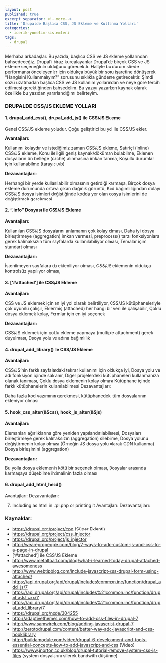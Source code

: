 ```yaml
---
layout: post
published: true
excerpt_separator: <!--more-->
title: 'Drupalde Başlıca CSS, JS Ekleme ve Kullanma Yolları'
categories:
  - icerik-yonetim-sistemleri
tags:
  - drupal
---
```

Merhaba arkadaşlar. Bu yazıda, başlıca CSS ve JS ekleme yollarından bahsedeceğiz. Drupal’i biraz kurcalayanlar Drupal’de birçok CSS ve JS ekleme seçeneğinin olduğunu görecektir. Haliyle bu durum sitede performansı önceleyenler için oldukça büyük bir soru işaretine dönüşerek “Hangisini Kullanmalıyım?” sorusunu sıklıkla gündeme getirecektir. Şimdi sözü uzatmadan başlıca CSS ve JS kullanım yollarından ve neye göre tercih edilmesi gerektiğinden bahsedelim. Bu yazıyı yazarken kaynak olarak özellikle bu yazıdan yararlandığımı belirteyim.

<!--more-->

### DRUPALDE CSS/JS EKLEME YOLLARI

#### 1. drupal_add_css(), drupal_add_js() ile CSS/JS Ekleme

Genel CSS/JS ekleme yoludur. Çoğu geliştirici bu yol ile CSS/JS ekler.

**Avantajları:**

Kullanımı kolaydır ve istediğimiz zaman CSS/JS ekleme,
Satıriçi (inline) CSS/JS ekleme,
Konu ile ilgili geniş kaynak/döküman bulabilme,
Eklenen dosyaların ön belleğe (cache) alınmasına imkan tanıma,
Koşullu durumlar için kullanabilme (tarayıcı,vb)

**Dezavantajları**:

Herhangi bir yerde kullanılabilir olmasının getirdiği karmaşa,
Birçok dosya ekleme durumunda ortaya çıkan dağınık görüntü,
Kod bağımlılığından dolayı CSS/JS dosya isimleri değiştiğinde kodda yer olan dosya isimlerini de değiştirmek gerekmesi

#### 2. “.info” Dosyası ile CSS/JS Ekleme

**Avantajları:**

Kullanılan CSS/JS dosyalarını  anlamanın çok kolay olması,
Daha iyi dosya birleştirmeye (aggregation) imkan vermesi,
preprocess() tarzı fonksiyonlara gerek kalmaksızın tüm sayfalarda kullanılabiliyor olması,
Temalar içim standart olması

**Dezavantajları:**

İstenilmeyen sayfalara da ekleniliyor olması,
CSS/JS eklemenin oldukça kontrolsüz yapılıyor olması,
 

#### 3. [‘#attached’] ile CSS/JS Ekleme

**Avantajları:**

CSS ve JS eklemek için en iyi yol olarak belirtiliyor,
CSS/JS kütüphaneleriyle çok uyumlu çalışır,
Eklenmiş (attached) her hangi bir veri ile çalışabilir,
Çoklu dosya eklemek kolay,
Formlar için en iyi seçenek

**Dezavantajları:**

CSS/JS eklemek için çoklu ekleme yapmaya (multiple attachment) gerek duyulması,
Dsoya yolu ve adına bağımlılık

#### 4. drupal_add_library() ile CSS/JS Ekleme
 
**Avantajları:**

CSS/JS’nin farklı sayfalardaki tekrar kullanımı için oldukça iyi,
Dosya yolu ve adı fonksiyon içinde saklanır,
Diğer projelerdeki kütüphaneleri kullanmanıza olanak tanıması,
Çoklu dosya eklemenin kolay olması
Kütüphane içinde farklı kütüphanelerin kullanılabilmesi
Dezavantajları:

Daha fazla kod yazımının gerekmesi,
kütüphanedeki tüm dosyalarının ekleniyor olması

#### 5. hook_css_alter(&$css), hook_js_alter(&$js)

**Avantajları:**

Elemanları ağırlıklarına göre yeniden yapılandırılabilmesi,
Dosyaları birleştirmeye gerek kalmaksızın (aggregation) silebilme,
Dosya yolunu değiştirmenin kolay olması (Örneğin JS dosya yolu olarak CDN kullanma)
Dosya birleşimini (aggregation)

**Dezavantajları:**

Bu yolla dosya eklemenin kötü bir seçenek olması,
Dosyalar arasında karmaşaya düşebilme ihtimalinin fazla olması

#### 6. drupal_add_html_head()

Avantajları:
Dezavantajları:

7. Including as html in .tpl.php or printing it
Avantajları:
Dezavantajları:
 
### Kaynaklar:
- https://drupal.org/project/cpn  (Süper Eklenti)
- https://drupal.org/project/css_injector
- https://drupal.org/project/js_injector
- http://wearepropeople.com/blog/7-ways-to-add-custom-js-and-css-to-a-page-in-drupal
- [‘#attached’] ile CSS/JS Ekleme
- http://www.metaltoad.com/blog/what-i-learned-today-drupal-attached-awesomeness
- http://www.webtipblog.com/include-javascript-css-drupal-form-using-attached/
- https://api.drupal.org/api/drupal/includes!common.inc/function/drupal_add_js/7
- https://api.drupal.org/api/drupal/includes%21common.inc/function/drupal_add_css/7
- https://api.drupal.org/api/drupal/includes%21common.inc/function/drupal_add_library/7
- https://drupal.org/node/304255
- http://adaptivethemes.com/how-to-add-css-files-in-drupal-7
- http://www.samwirch.com/blog/adding-javascript-drupal-7
- http://zerotodrupal.com/content/better-way-add-javascript-and-css-hooklibrary
- http://buildamodule.com/video/drupal-6-development-and-tools-essential-concepts-how-to-add-javascript-and-css (Video)
- https://www.jnorton.co.uk/blog/drupal-tutorial-remove-system-css-js-files (system dosyalarını silerek bandwith düşürme)
